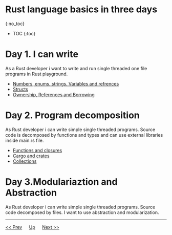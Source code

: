 # Rust language basics in three days
{:no_toc}

* TOC
{:toc}

# Day 1. I can write

As a Rust developer i want to write and run single threaded one file programs in Rust playground.

* [Numbers, enums, strings. Variables and refrences](./day1/numbers.md)
* [Structs](./day1/structs.md)
* [Ownership, References and Borrowing](./day1/ownership.md)


# Day 2. Program decomposition
As Rust developer i can write simple single threaded programs. Source code is decomposed by functions and types and can use external libraries inside main.rs file.

* [Functions and closures](./day2/functions.md)
* [Cargo and crates](./day2/cargo.md)
* [Collections](./day2/collections.md)

# Day 3.Modulariaztion and Abstraction
As Rust developer i can write simple single threaded programs. Source code decomposed by files. I want to use abstraction and modularization.

---
[<< Prev](../hello.md) &emsp; [Up](../hello.md) &emsp; [Next >>](./day1/numbers.md) 
